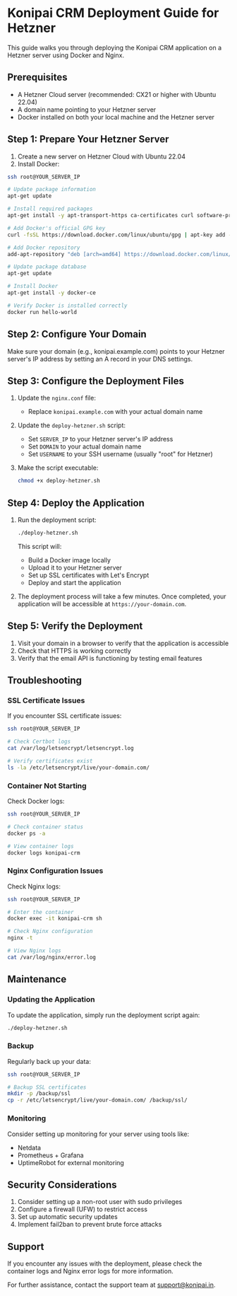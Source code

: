 # Konipai CRM Deployment Guide for Hetzner

This guide walks you through deploying the Konipai CRM application on a Hetzner server using Docker and Nginx.

## Prerequisites

- A Hetzner Cloud server (recommended: CX21 or higher with Ubuntu 22.04)
- A domain name pointing to your Hetzner server
- Docker installed on both your local machine and the Hetzner server

## Step 1: Prepare Your Hetzner Server

1. Create a new server on Hetzner Cloud with Ubuntu 22.04
2. Install Docker:

```bash
ssh root@YOUR_SERVER_IP

# Update package information
apt-get update

# Install required packages
apt-get install -y apt-transport-https ca-certificates curl software-properties-common

# Add Docker's official GPG key
curl -fsSL https://download.docker.com/linux/ubuntu/gpg | apt-key add -

# Add Docker repository
add-apt-repository "deb [arch=amd64] https://download.docker.com/linux/ubuntu $(lsb_release -cs) stable"

# Update package database
apt-get update

# Install Docker
apt-get install -y docker-ce

# Verify Docker is installed correctly
docker run hello-world
```

## Step 2: Configure Your Domain

Make sure your domain (e.g., konipai.example.com) points to your Hetzner server's IP address by setting an A record in your DNS settings.

## Step 3: Configure the Deployment Files

1. Update the `nginx.conf` file:
   - Replace `konipai.example.com` with your actual domain name

2. Update the `deploy-hetzner.sh` script:
   - Set `SERVER_IP` to your Hetzner server's IP address
   - Set `DOMAIN` to your actual domain name
   - Set `USERNAME` to your SSH username (usually "root" for Hetzner)

3. Make the script executable:
   ```bash
   chmod +x deploy-hetzner.sh
   ```

## Step 4: Deploy the Application

1. Run the deployment script:
   ```bash
   ./deploy-hetzner.sh
   ```

   This script will:
   - Build a Docker image locally
   - Upload it to your Hetzner server
   - Set up SSL certificates with Let's Encrypt
   - Deploy and start the application

2. The deployment process will take a few minutes. Once completed, your application will be accessible at `https://your-domain.com`.

## Step 5: Verify the Deployment

1. Visit your domain in a browser to verify that the application is accessible
2. Check that HTTPS is working correctly
3. Verify that the email API is functioning by testing email features

## Troubleshooting

### SSL Certificate Issues

If you encounter SSL certificate issues:

```bash
ssh root@YOUR_SERVER_IP

# Check Certbot logs
cat /var/log/letsencrypt/letsencrypt.log

# Verify certificates exist
ls -la /etc/letsencrypt/live/your-domain.com/
```

### Container Not Starting

Check Docker logs:

```bash
ssh root@YOUR_SERVER_IP

# Check container status
docker ps -a

# View container logs
docker logs konipai-crm
```

### Nginx Configuration Issues

Check Nginx logs:

```bash
ssh root@YOUR_SERVER_IP

# Enter the container
docker exec -it konipai-crm sh

# Check Nginx configuration
nginx -t

# View Nginx logs
cat /var/log/nginx/error.log
```

## Maintenance

### Updating the Application

To update the application, simply run the deployment script again:

```bash
./deploy-hetzner.sh
```

### Backup

Regularly back up your data:

```bash
ssh root@YOUR_SERVER_IP

# Backup SSL certificates
mkdir -p /backup/ssl
cp -r /etc/letsencrypt/live/your-domain.com/ /backup/ssl/
```

### Monitoring

Consider setting up monitoring for your server using tools like:
- Netdata
- Prometheus + Grafana
- UptimeRobot for external monitoring

## Security Considerations

1. Consider setting up a non-root user with sudo privileges
2. Configure a firewall (UFW) to restrict access
3. Set up automatic security updates
4. Implement fail2ban to prevent brute force attacks

## Support

If you encounter any issues with the deployment, please check the container logs and Nginx error logs for more information.

For further assistance, contact the support team at support@konipai.in. 